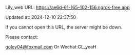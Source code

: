 Lily_web URL: https://ae6d-61-165-102-156.ngrok-free.app

Updated at: 2024-12-10 22:37:50

If you cannot open this URL, the server might be down.

Please contact: 

goley04@foxmail.com Or Wechat:GL_yeaH